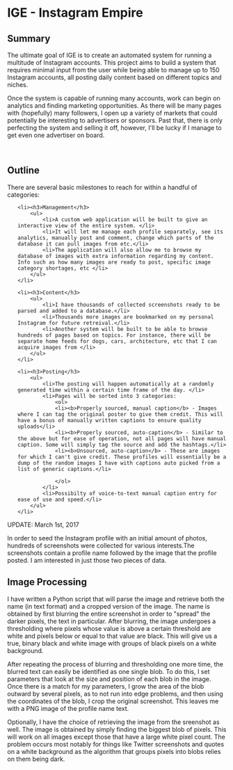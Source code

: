 # IGE - Instagram Empire

<h2>Summary</h2>
The ultimate goal of IGE is to create an automated system for running a multitude of Instagram accounts.
This project aims to build a system that requires minimal input from the user while being able to manage up to 150 Instagram accounts, all posting daily content based on different topics and niches.

Once the system is capable of running many accounts, work can begin on analytics and finding marketing opportunities. As there will be many pages with (hopefully) many followers, I open up a variety of markets that could potentially be interesting to advertisers or sponsors. Past that, there is only perfecting the system and selling it off, however, I'll be lucky if I manage to get even one advertiser on board.

<br>

<h2>Outline</h2>
There are several basic milestones to reach for within a handful of categories:
<ol>

    <li><h3>Management</h3>
        <ul>
            <li>A custom web application will be built to give an interactive view of the entire system. </li>
            <li>It will let me manage each profile separately, see its analytics, manually post and comment, change which parts of the database it can pull images from etc.</li>
            <li>The application will also allow me to browse my database of images with extra information regarding my content. Info such as how many images are ready to post, specific image category shortages, etc </li>
        </ul>
    </li>

    <li><h3>Content</h3>
        <ul>
            <li>I have thousands of collected screenshots ready to be parsed and added to a database.</li>
            <li>Thousands more images are bookmarked on my personal Instagram for future retreival.</li>
            <li>Another system will be built to be able to browse hundreds of pages based on topics. For instance, there will be separate home feeds for dogs, cars, architecture, etc that I can acquire images from </li>
        </ul>
    </li>
    
    <li><h3>Posting</h3>
        <ul>
            <li>The posting will happen automatically at a randomly generated time within a certain time frame of the day. </li>
            <li>Pages will be sorted into 3 categories:
                <ol>
                <li><b>Properly sourced, manual caption</b> - Images where I can tag the original poster to give them credit. This will have a bonus of manually written captions to ensure quality uploads</li>
                <li><b>Properly sourced, auto-caption</b> - Similar to the above but for ease of operation, not all pages will have manual caption. Some will simply tag the source and add the hashtags.</li>
                <li><b>Unsourced, auto-caption</b> - These are images for which I can't give credit. These profiles will essentially be a dump of the random images I have with captions auto picked from a list of generic captions.</li>

                </ol>        
            </li>
            <li>Possibilty of voice-to-text manual caption entry for ease of use and speed.</li>
        </ul>
    </li>
</ol>





UPDATE: March 1st, 2017

In order to seed the Instagram profile with an initial amount of photos, hundreds of screenshots were collected for various interests.The screenshots contain a profile name followed by the image that the profile posted. I am interested in just those two pieces of data.

<h2>Image Processing</h2>

I have written a Python script that will parse the image and retrieve both the name (in text format) and a cropped version of the image.
The name is obtained by first blurring the entire screenshot in order to "spread" the darker pixels, the text in particular.
After blurring, the image undergoes a thresholding where pixels whose value is above a certain threshold are white and pixels below or equal to that value are black. This will give us a true, binary black and white image with groups of black pixels on a white background.

After repeating the process of blurring and thresholding one more time, the blurred text can easily be identified as one single blob. To do this, I set parameters that look at the size and position of each blob in the image. Once there is a match for my parameters, I grow the area of the blob outward by several pixels, as to not run into edge problems, and then using the coordinates of the blob, I crop the original screenshot. This leaves me with a PNG image of the profile name text.

Optionally, I have the choice of retrieving the image from the sreenshot as well. The image is obtained by simply finding the biggest blob of pixels. This will work on all images except those that have a large white pixel count. The problem occurs most notably for things like Twitter screenshots and quotes on a white background as the algorithm that groups pixels into blobs relies on them being dark.

